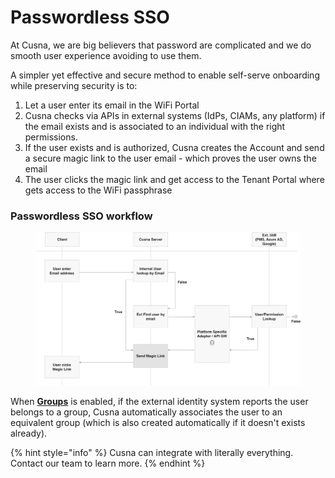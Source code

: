 # Passwordless SSO

At Cusna, we are big believers that password are complicated and we do smooth user experience avoiding to use them.

A simpler yet effective and secure method to enable self-serve onboarding while preserving security is to:

1. Let a user enter its email in the WiFi Portal
2. Cusna checks via APIs in external systems (IdPs, CIAMs, any platform) if the email exists and is associated to an individual with the right permissions.
3. If the user exists and is authorized, Cusna creates the Account and send a secure magic link to the user email - which proves the user owns the email
4. The user clicks the magic link and get access to the Tenant Portal where gets access to the WiFi passphrase



### Passwordless SSO workflow

<figure><img src="../../.gitbook/assets/image (255).png" alt=""><figcaption></figcaption></figure>

When [**Groups**](../../service-management/groups.md) is enabled, if the external identity system reports the user belongs to a group, Cusna automatically associates the user to an equivalent group (which is also created automatically if it doesn't exists already).



{% hint style="info" %}
Cusna can integrate with literally everything. Contact our team to learn more.&#x20;
{% endhint %}
